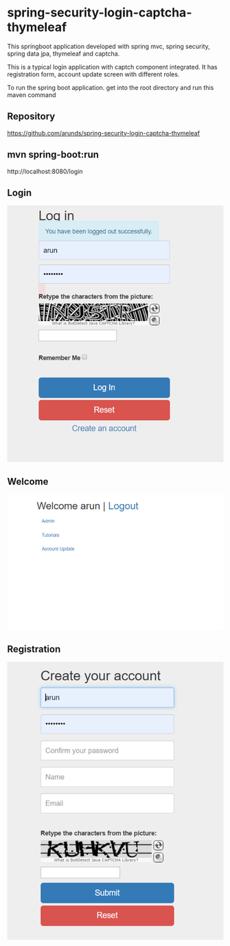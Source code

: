 # spring-security-login-captcha-thymeleaf

This springboot application developed with spring mvc, spring security, spring data jpa, thymeleaf and captcha.

This is a typical login application with captch component integrated. It has registration form, account update screen with different roles.

To run the spring boot application. get into the root directory and run this maven command

## Repository
https://github.com/arunds/spring-security-login-captcha-thymeleaf
 
## mvn spring-boot:run

http://localhost:8080/login

## Login

![Login Screen](screenshots/login-rememberme.png?raw=true "Login Screen")

## Welcome
![Welcome Screen](screenshots/welcome.png?raw=true "Welcome Screen")

## Registration

![Registration Screen](screenshots/registration.png?raw=true "Registration Screen")
